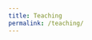 ```yaml
---
title: Teaching
permalink: /teaching/
---
```

<html lang="en">
<head>
    <meta charset="UTF-8">
    <meta name="viewport" content="width=device-width, initial-scale=1.0">
    <style>
        .container {
            display: flex;
            flex-wrap: wrap;
            gap: 20px;
        }
 hr.solid {
  border-top: 1px solid #bbb;
 margin-top: 10px;
 margin-bottom: 10px;
 }
        .course-code {
            flex: 1;
            max-width: 40%;
            padding: 20px;
	padding-right:10px;		
        }
        .course-info {
            flex: 1;
         width: 60%;
            padding: 20px;
        }
	.course-full {
	flex: 1;
 	width: 100%;
	padding: 20px;

	}
 .course-full h2 {
            margin-top: 0;
	    font-size: 20px;
     	 font-weight:600;
        }
        .course-code h2 {
            margin-top: 0;
	    font-size: 20px;
     	 font-weight:600;
        }
        .course-info a {
            color: #007BFF;
            text-decoration: none;
        }
        .course-info a:hover {
            text-decoration: underline;
        }
        @media only screen and (max-width: 600px) {
        .course-code {
            flex: 1;
           min-width: 100%;
        }
        .course-info {
            flex: 1;
         min-width: 100%;
         margin-top:-70px;

        }
                .course-info a {
		margin-top:0;
        }

    </style>
</head>
<body>
    <div class="container">
    <div class="course-code">
        <h2>MGSC 310</h2>
        <p>Statistical Models in Business Analytics (Introduction to Machine Learning)</p>
    </div>
    <div class="course-info">
        <p>Fall 2022 (x2) [<a href="#">Syllabus</a>] [Instructor rating: 4.6/5]</p>
        <p>Fall 2021 (x2) [<a href="#">Syllabus</a>] [Instructor rating: 4.1/5]</p>
        <p>Fall 2020 (x2) [<a href="#">Syllabus</a>] [Instructor rating: 4.27/5]</p>
        <p>Fall 2019 (x2) [Instructor rating: 4.32/5]</p>
    </div>
</div>
	        <hr class="solid">
<div class="container">
    <div class="course-code">
        <h2>BUS 659</h2>
        <p>Machine Learning for Managers</p>
    </div>
    <div class="course-info">
        <p>Spring 2023 [<a href="#">Syllabus</a>] [Instructor rating: 4.38/5]</p>
        <p>Fall 2021 [<a href="#">Syllabus</a>] [Instructor rating: 4.88/5]</p>
        <p>Fall 2020 [<a href="#">Syllabus</a>] [Instructor rating: 4.49/5]</p>
        <p>Fall 2019 [Instructor rating: 3.49/5]</p>
    </div>
</div>
	        <hr class="solid">
<div class="container">
    <div class="course-code">
        <h2>ECON 441</h2>
        <p>Development Economics</p>
    </div>
    <div class="course-info">
        <p>Fall 2018 [<a href="#">Syllabus</a>] [Instructor rating: 4.45/5]</p>
        <p>Spring 2018 [Instructor rating: 3.81/5]</p>
    </div>
</div>
	        <hr class="solid">
<div class="container">
    <div class="course-code">
        <h2>MGSC 207</h2>
        <p>Introduction to Business Analytics</p>
    </div>
    <div class="course-info">
        <p>Fall 2017 [<a href="#">Syllabus</a>] [Instructor rating: 4.21/5]</p>
    </div>
</div>
	        <hr class="solid">
<div class="container">
    <div class="course-code">
        <h2>MIT</h2>
        <p>Quantitative Research Methods III (Political Science PhD quantitative sequence)</p>
    </div>
    <div class="course-info">
        <p>Fall 2017 [<a href="#">Syllabus</a>]</p>
    </div>
</div>
	        <hr class="solid">
<div class="container">
    <div class="course-code">
        <h2>Wellesley College</h2>
        <p>Development Economics</p>
    </div>
    <div class="course-info">
        <p>Spring 2016 [<a href="#">Syllabus</a>] [92.8% course recommend/strongly recommend/neutral]</p>
    </div>
</div>
	        <hr class="solid">
<div class="container">
    <div class="course-code">
        <h2>Wellesley College</h2>
        <p>Introductory Microeconomics</p>
    </div>
    <div class="course-info">
        <p>Spring 2016 (x2) [<a href="#">Syllabus</a>] [95.2% course recommend/strongly recommend/neutral]</p>
    </div>
</div>
	        <hr class="solid">
<div class="container">
    <div class="course-code">
        <h2>World Bank</h2>
        <p>Introduction to Machine Learning</p>
    </div>
    <div class="course-info">
        <p>Winter 2019 [Instructor rating: 6.23/7]</p>
        <p>Summer 2018 [Instructor rating: 6.07/7]</p>
        <p>Summer 2017 [Instructor rating: 6.64/7]</p>
        <p>Summer 2016</p>
    </div>
</div>
	        <hr class="solid">
<div class="container">
    <div class="course-full">
        <h2>Other Short Courses</h2>
        <p>Anahuac University, Mexico City, Introduction to Machine Learning, Winter 2020 [<a href="#">Syllabus</a>]</p>
    </div>
    
</div>
	        <hr class="solid">
<div class="container">
    <div class="course-full">
        <h2>Inter-American Development Bank</h2>
        <p>Introduction to Machine Learning, 2018</p>
    </div>
    
</div>
	        <hr class="solid">
<div class="container">
    <div class="course-full">
        <h2>Central Bank of Belize</h2>
        <p>Introduction to Machine Learning, 2020 [<a href="#">link</a>]</p>
    </div>
    
</div>
	        <hr class="solid">
<div class="container">
    <div class="course-full">
        <h2>Statistical Institute of Belize</h2>
        <p>Introduction to Machine Learning, 2019</p>
    </div>
    
</div>
	        <hr class="solid">
<div class="container">
    <div class="course-full">
        <h2>Arconic</h2>
        <p>Introduction to Deep Learning, 2018</p>
    </div>
    
</div>
</body>
</html>
